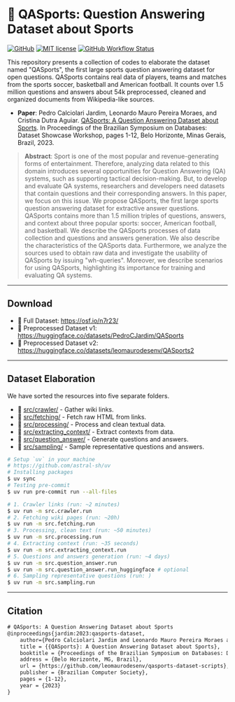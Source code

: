 # 📄 QASports: Question Answering Dataset about Sports

[![GitHub](https://img.shields.io/static/v1?label=Code&message=GitHub&color=blue&style=flat-square)](https://github.com/leomaurodesenv/qasports-dataset-scripts)
[![MIT license](https://img.shields.io/static/v1?label=License&message=MIT&color=blue&style=flat-square)](LICENSE)
[![GitHub Workflow Status](https://img.shields.io/github/actions/workflow/status/leomaurodesenv/qasports-dataset-scripts/continuous-integration.yml?label=Build&style=flat-square)](https://github.com/leomaurodesenv/qasports-dataset-scripts/actions/workflows/continuous-integration.yml)


This repository presents a collection of codes to elaborate the dataset named "QASports", the first large sports question answering dataset for open questions. QASports contains real data of players, teams and matches from the sports soccer, basketball and American football. It counts over 1.5 million questions and answers about 54k preprocessed, cleaned and organized documents from Wikipedia-like sources.

- **Paper**: Pedro Calciolari Jardim, Leonardo Mauro Pereira Moraes, and Cristina Dutra Aguiar. [QASports: A Question Answering Dataset about Sports](https://doi.org/10.5753/dsw.2023.233602). In Proceedings of the Brazilian Symposium on Databases: Dataset Showcase Workshop, pages 1-12, Belo Horizonte, Minas Gerais, Brazil, 2023.

> **Abstract**: Sport is one of the most popular and revenue-generating forms of entertainment. Therefore, analyzing data related to this domain introduces several opportunities for Question Answering (QA) systems, such as supporting tactical decision-making. But, to develop and evaluate QA systems, researchers and developers need datasets that contain questions and their corresponding answers. In this paper, we focus on this issue. We propose QASports, the first large sports question answering dataset for extractive answer questions. QASports contains more than 1.5 million triples of questions, answers, and context about three popular sports: soccer, American football, and basketball. We describe the QASports processes of data collection and questions and answers generation. We also describe the characteristics of the QASports data. Furthermore, we analyze the sources used to obtain raw data and investigate the usability of QASports by issuing "wh-queries". Moreover, we describe scenarios for using QASports, highlighting its importance for training and evaluating QA systems.

---
## Download

- 🎲 Full Dataset: https://osf.io/n7r23/
- 🎲 Preprocessed Dataset v1: https://huggingface.co/datasets/PedroCJardim/QASports
- 🎲 Preprocessed Dataset v2: https://huggingface.co/datasets/leomaurodesenv/QASports2

---
## Dataset Elaboration

We have sorted the resources into five separate folders.
- 🔧 [src/crawler/](src/crawler/) - Gather wiki links.
- 🔧 [src/fetching/](src/fetching/) - Fetch raw HTML from links.
- 🔧 [src/processing/](src/processing/) - Process and clean textual data.
- 🔧 [src/extracting_context/](src/extracting_context/) - Extract contexts from data.
- 🔧 [src/question_answer/](src/question_answer/) - Generate questions and answers.
- 🔧 [src/sampling/](src/sampling/) - Sample representative questions and answers.

```sh
# Setup `uv` in your machine
# https://github.com/astral-sh/uv
# Installing packages
$ uv sync
# Testing pre-commit
$ uv run pre-commit run --all-files

# 1. Crawler links (run: ~2 minutes)
$ uv run -m src.crawler.run
# 2. Fetching wiki pages (run: ~20h)
$ uv run -m src.fetching.run
# 3. Processing, clean text (run: ~50 minutes)
$ uv run -m src.processing.run
# 4. Extracting context (run: ~35 seconds)
$ uv run -m src.extracting_context.run
# 5. Questions and answers generation (run: ~4 days)
$ uv run -m src.question_answer.run
$ uv run -m src.question_answer.run_huggingface # optional
# 6. Sampling representative questions (run: )
$ uv run -m src.sampling.run
```

---
## Citation

```tex
# QASports: A Question Answering Dataset about Sports
@inproceedings{jardim:2023:qasports-dataset,
    author={Pedro Calciolari Jardim and Leonardo Mauro Pereira Moraes and Cristina Dutra Aguiar},
    title = {{QASports}: A Question Answering Dataset about Sports},
    booktitle = {Proceedings of the Brazilian Symposium on Databases: Dataset Showcase Workshop},
    address = {Belo Horizonte, MG, Brazil},
    url = {https://github.com/leomaurodesenv/qasports-dataset-scripts},
    publisher = {Brazilian Computer Society},
    pages = {1-12},
    year = {2023}
}
```
